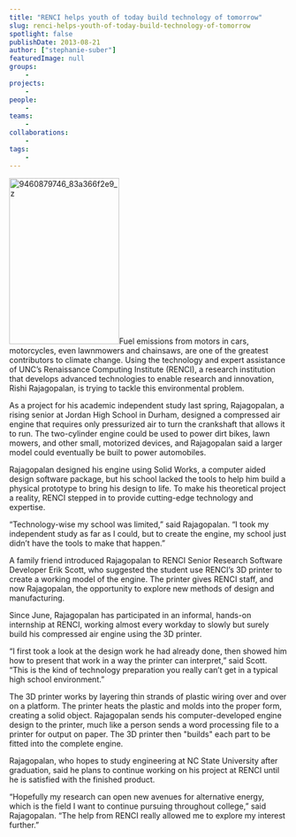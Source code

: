```yaml
---
title: "RENCI helps youth of today build technology of tomorrow"
slug: renci-helps-youth-of-today-build-technology-of-tomorrow
spotlight: false
publishDate: 2013-08-21
author: ["stephanie-suber"]
featuredImage: null
groups:
    - 
projects:
    - 
people:
    - 
teams: 
    - 
collaborations:
    - 
tags:
    - 
---
```

<a href="https://www.renci.org/wp-content/uploads/2013/08/9460879746_83a366f2e9_z.jpg"><img class="alignright size-medium wp-image-11868" src="https://www.renci.org/wp-content/uploads/2013/08/9460879746_83a366f2e9_z-199x300.jpg" alt="9460879746_83a366f2e9_z" width="199" height="300" /></a>Fuel emissions from motors in cars, motorcycles, even lawnmowers and chainsaws, are one of the greatest contributors to climate change. Using the technology and expert assistance of UNC’s Renaissance Computing Institute (RENCI), a research institution that develops advanced technologies to enable research and innovation, Rishi Rajagopalan, is trying to tackle this environmental problem.

As a project for his academic independent study last spring, Rajagopalan, a rising senior at Jordan High School in Durham, designed a compressed air engine that requires only pressurized air to turn the crankshaft that allows it to run. The two-cylinder engine could be used to power dirt bikes, lawn mowers, and other small, motorized devices, and Rajagopalan said a larger model could eventually be built to power automobiles. <!--more-->

Rajagopalan designed his engine using Solid Works, a computer aided design software package, but his school lacked the tools to help him build a physical prototype to bring his design to life. To make his theoretical project a reality, RENCI stepped in to provide cutting-edge technology and expertise.

“Technology-wise my school was limited,” said Rajagopalan. “I took my independent study as far as I could, but to create the engine, my school just didn’t have the tools to make that happen.”

A family friend introduced Rajagopalan to RENCI Senior Research Software Developer Erik Scott, who suggested the student use RENCI’s 3D printer to create a working model of the engine. The printer gives RENCI staff, and now Rajagopalan, the opportunity to explore new methods of design and manufacturing.

Since June, Rajagopalan has participated in an informal, hands-on internship at RENCI, working almost every workday to slowly but surely build his compressed air engine using the 3D printer.

“I first took a look at the design work he had already done, then showed him how to present that work in a way the printer can interpret,” said Scott. “This is the kind of technology preparation you really can’t get in a typical high school environment.”

The 3D printer works by layering thin strands of plastic wiring over and over on a platform. The printer heats the plastic and molds into the proper form, creating a solid object. Rajagopalan sends his computer-developed engine design to the printer, much like a person sends a word processing file to a printer for output on paper. The 3D printer then "builds" each part to be fitted into the complete engine.

Rajagopalan, who hopes to study engineering at NC State University after graduation, said he plans to continue working on his project at RENCI until he is satisfied with the finished product.

“Hopefully my research can open new avenues for alternative energy, which is the field I want to continue pursuing throughout college,” said Rajagopalan. “The help from RENCI really allowed me to explore my interest further.”
